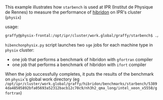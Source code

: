 This example illustrates how `starbench` is used at IPR (Institut de Physique de Rennes) to measure the performance of [hibridon](https://github.com/hibridon/hibridon) on IPR's cluster (`physix`)

usage:

```sh
graffy@physix-frontal:/opt/ipr/cluster/work.global/graffy/starbench$ ./hibenchonphysix.py --commit-id 53894da48505892bfa05693a52312bacb12c70c9 --results-dir $GLOBAL_WORK_DIR/graffy/hibridon/benchmarks/starbench
```

`hibenchonphysix.py` script launches two `sge` jobs for each machine type in `physix` cluster:
- one job that performs a benchmark of hibridon with `gfortran` compiler
- one job that performs a benchmark of hibridon with `ifort` compiler

When the job successfully completes, it puts the results of the benchmark on `physix`'s global work directory (eg `/opt/ipr/cluster/work.global/graffy/hibridon/benchmarks/starbench/53894da48505892bfa05693a52312bacb12c70c9/nh3h2_qma_long/intel_xeon_x5550/gfortran`)


